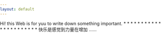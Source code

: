 ```yaml
---
layout: default
---
```


<head>
  <style>
    html {
      background: url("/assets/img/background.jpg") no-repeat center center fixed;
      -webkit-background-size: cover;
      -moz-background-size: cover;
      -o-background-size: cover;
      background-size: cover;
      height: 100%;
      margin: 0;
      padding: 0;
    }
    body {
    background: url("/assets/img/background.jpg") no-repeat center center fixed;
    -webkit-background-size: cover;
    -moz-background-size: cover;
    -o-background-size: cover;
    background-size: cover;
    height: 100%;
    margin: 0;
    padding: 0;
  }
  </style>
</head>


  <!--background-attachment: scroll; -->




<div class="lead pretty-links">


  Hi! this Web is for yuu to write down something important. 
  *
  *
  *
  *
  *
  *
  *
  *
  *
  *
  *
  *
  *
  *
  *
  *
  *
  *
  *
  *
  *
  *
  快乐是感觉到力量在增加 ......
</div>
